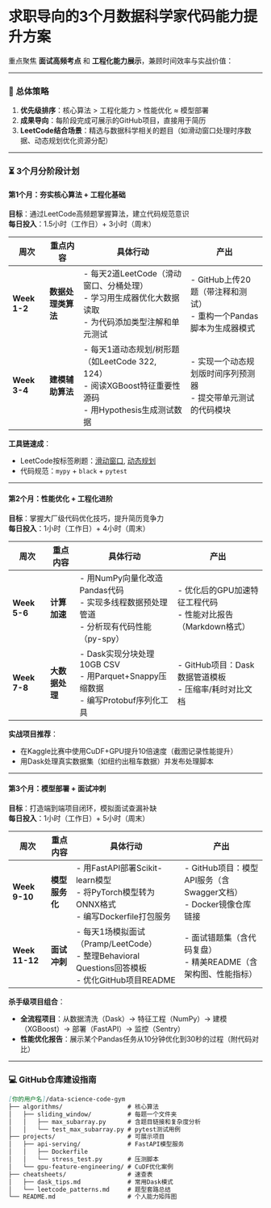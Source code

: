 # 求职导向的3个月数据科学家代码能力提升方案

重点聚焦 **面试高频考点** 和 **工程化能力展示**，兼顾时间效率与实战价值：

---

### 📅 总体策略
1. **优先级排序**：核心算法 > 工程化能力 > 性能优化 ≈ 模型部署
2. **成果导向**：每阶段完成可展示的GitHub项目，直接用于简历
3. **LeetCode结合场景**：精选与数据科学相关的题目（如滑动窗口处理时序数据、动态规划优化资源分配）

---

### ⏳ 3个月分阶段计划

#### 第1个月：夯实核心算法 + 工程化基础
**目标**：通过LeetCode高频题掌握算法，建立代码规范意识  
**每日投入**：1.5小时（工作日）+ 3小时（周末）

| 周次      | 重点内容       | 具体行动                                       | 产出                              |
|-----------|----------------|------------------------------------------------|-----------------------------------|
| **Week 1-2** | **数据处理类算法**  | - 每天2道LeetCode（滑动窗口、分桶处理）<br>- 学习用生成器优化大数据读取<br>- 为代码添加类型注解和单元测试 | - GitHub上传20题（带注释和测试）<br>- 重构一个Pandas脚本为生成器模式 |
| **Week 3-4** | **建模辅助算法**   | - 每天1道动态规划/树形题（如LeetCode 322, 124）<br>- 阅读XGBoost特征重要性源码<br>- 用Hypothesis生成测试数据 | - 实现一个动态规划版时间序列预测器<br>- 提交带单元测试的代码模块 |

**工具链速成**：  
- LeetCode按标签刷题：[滑动窗口](https://leetcode.com/tag/sliding-window/), [动态规划](https://leetcode.com/tag/dynamic-programming/)  
- 代码规范：`mypy` + `black` + `pytest`

---

#### 第2个月：性能优化 + 工程化进阶
**目标**：掌握大厂级代码优化技巧，提升简历竞争力  
**每日投入**：1小时（工作日）+ 4小时（周末）

| 周次      | 重点内容       | 具体行动                                      | 产出                              |
|-----------|----------------|-----------------------------------------------|-----------------------------------|
| **Week 5-6** | **计算加速**     | - 用NumPy向量化改造Pandas代码<br>- 实现多线程数据预处理管道<br>- 分析现有代码性能（py-spy） | - 优化后的GPU加速特征工程代码<br>- 性能对比报告（Markdown格式） |
| **Week 7-8** | **大数据处理**   | - Dask实现分块处理10GB CSV<br>- 用Parquet+Snappy压缩数据<br>- 编写Protobuf序列化工具 | - GitHub项目：Dask数据管道模板<br>- 压缩率/耗时对比文档 |

**实战项目推荐**：  
- 在Kaggle比赛中使用CuDF+GPU提升10倍速度（截图记录性能提升）  
- 用Dask处理真实数据集（如纽约出租车数据）并发布处理脚本

---

#### 第3个月：模型部署 + 面试冲刺
**目标**：打造端到端项目闭环，模拟面试查漏补缺  
**每日投入**：1小时（工作日）+ 5小时（周末）

| 周次      | 重点内容       | 具体行动                                      | 产出                              |
|-----------|----------------|-----------------------------------------------|-----------------------------------|
| **Week 9-10** | **模型服务化**   | - 用FastAPI部署Scikit-learn模型<br>- 将PyTorch模型转为ONNX格式<br>- 编写Dockerfile打包服务 | - GitHub项目：模型API服务（含Swagger文档）<br>- Docker镜像仓库链接 |
| **Week 11-12** | **面试冲刺**     | - 每天1场模拟面试（Pramp/LeetCode）<br>- 整理Behavioral Questions回答模板<br>- 优化GitHub项目README | - 面试错题集（含代码复盘）<br>- 精美README（含架构图、性能指标） |

**杀手级项目组合**：  
- **全流程项目**：从数据清洗（Dask）→ 特征工程（NumPy）→ 建模（XGBoost）→ 部署（FastAPI）→ 监控（Sentry）  
- **性能优化报告**：展示某个Pandas任务从10分钟优化到30秒的过程（附代码对比）

---

### 💻 GitHub仓库建设指南

```markdown
[你的用户名]/data-science-code-gym  
├── algorithms/                  # 核心算法  
│   ├── sliding_window/          # 每题一个文件夹  
│   │   ├── max_subarray.py      # 含题目链接和复杂度分析  
│   │   └── test_max_subarray.py # pytest测试用例  
├── projects/                    # 可展示项目  
│   ├── api-serving/             # FastAPI模型服务  
│   │   ├── Dockerfile  
│   │   └── stress_test.py       # 压测脚本  
│   └── gpu-feature-engineering/ # CuDF优化案例  
├── cheatsheets/                 # 速查表  
│   ├── dask_tips.md             # 常用Dask模式  
│   └── leetcode_patterns.md     # 题型套路总结  
└── README.md                    # 个人能力矩阵图  
